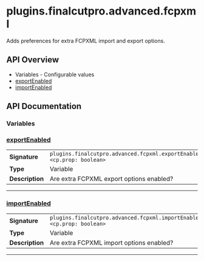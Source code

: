 # plugins.finalcutpro.advanced.fcpxml

Adds preferences for extra FCPXML import and export options.

## API Overview
* Variables - Configurable values
 * [exportEnabled](#exportEnabled)
 * [importEnabled](#importEnabled)

## API Documentation

### Variables


### [exportEnabled](#exportEnabled)

|                                             |                                                                                     |
| --------------------------------------------|-------------------------------------------------------------------------------------|
| **Signature**                               | `plugins.finalcutpro.advanced.fcpxml.exportEnabled <cp.prop: boolean>`                                                                    |
| **Type**                                    | Variable                                                                     |
| **Description**                             | Are extra FCPXML export options enabled?                                                                     |

---

### [importEnabled](#importEnabled)

|                                             |                                                                                     |
| --------------------------------------------|-------------------------------------------------------------------------------------|
| **Signature**                               | `plugins.finalcutpro.advanced.fcpxml.importEnabled <cp.prop: boolean>`                                                                    |
| **Type**                                    | Variable                                                                     |
| **Description**                             | Are extra FCPXML import options enabled?                                                                     |

---
